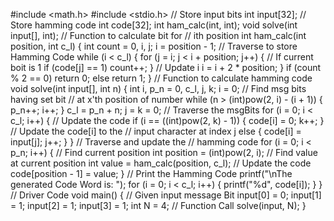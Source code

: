 #include <math.h>
#include <stdio.h>
// Store input bits
int input[32];
// Store hamming code
int code[32];
int ham_calc(int, int);
void solve(int input[], int);
// Function to calculate bit for
// ith position
int ham_calc(int position, int c_l)
{
 int count = 0, i, j;
 i = position - 1;
 // Traverse to store Hamming Code
 while (i < c_l) {
 for (j = i; j < i + position; j++) {
 // If current boit is 1
 if (code[j] == 1)
 count++;
 }
 // Update i
 i = i + 2 * position;
 }
 if (count % 2 == 0)
 return 0;
 else
 return 1;
}
// Function to calculate hamming code
void solve(int input[], int n)
{
 int i, p_n = 0, c_l, j, k;
 i = 0;
 // Find msg bits having set bit
 // at x'th position of number
 while (n > (int)pow(2, i) - (i + 1)) {
 p_n++;
 i++;
 }
 c_l = p_n + n;
 j = k = 0;
 // Traverse the msgBits
 for (i = 0; i < c_l; i++) {
 // Update the code
 if (i == ((int)pow(2, k) - 1)) {
 code[i] = 0;
 k++;
 }
 // Update the code[i] to the
 // input character at index j
 else {
 code[i] = input[j];
 j++;
 }
 }
 // Traverse and update the
 // hamming code
 for (i = 0; i < p_n; i++) {
 // Find current position
 int position = (int)pow(2, i);
 // Find value at current position
 int value = ham_calc(position, c_l);
 // Update the code
 code[position - 1] = value;
 }
 // Print the Hamming Code
 printf("\nThe generated Code Word is: ");
 for (i = 0; i < c_l; i++) {
 printf("%d", code[i]);
 }
}
// Driver Code
void main()
{
 // Given input message Bit
 input[0] = 0;
 input[1] = 1;
 input[2] = 1;
 input[3] = 1;
 int N = 4;
 // Function Call
 solve(input, N);
}
